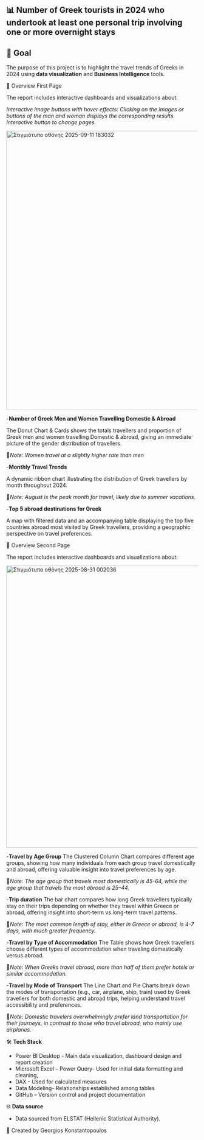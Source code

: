 ## 📊 **Number of Greek tourists in 2024 who undertook at least one personal trip involving one or more overnight stays** ##


## 🎯 Goal
The purpose of this project is to highlight the travel trends of Greeks in 2024 using **data visualization** and **Business Intelligence** tools.  



🔎 Overview First Page

The report includes interactive dashboards and visualizations about:

*Interactive image buttons with hover effects: Clicking on the images or buttons of the man and woman displays the corresponding results.*
*Interactive  button to change pages.*


<img width="1312" height="734" alt="Στιγμιότυπο οθόνης 2025-09-11 183032" src="https://github.com/user-attachments/assets/e581edde-08e2-4d9b-ae5e-f34b5dd179ac" />




-**Number of Greek Men and Women Travelling Domestic & Abroad**

   The Donut Chart & Cards shows the totals travellers and proportion of Greek men and women travelling Domestic & abroad, giving an immediate picture of the gender distribution of travellers.
 	
   📌*Note: Women travel at a slightly higher rate than men*
  
 -**Monthly Travel Trends**

   A dynamic ribbon chart illustrating the distribution of Greek travellers by month throughout 2024.
  
   📌*Note: August is the peak month for travel, likely due to summer vacations.*
 	
-**Top 5 abroad destinations for Greek**
  
   A map with filtered data and an accompanying table displaying the top five countries abroad most visited by Greek travellers, providing a geographic perspective on travel preferences.


  

 🔎 Overview Second Page
 
 The report includes interactive dashboards and visualizations about:
 

 <img width="1316" height="742" alt="Στιγμιότυπο οθόνης 2025-08-31 002036" src="https://github.com/user-attachments/assets/66b2af88-4073-4ed9-a646-4d70cd670a24" />
 

 -**Travel by Age Group**
 The Clustered Column Chart compares different age groups, showing how many individuals from each group travel domestically and abroad, offering valuable insight into travel preferences by age.
 
 📌*Note: The age group that travels most domestically is 45-64, while the age group that travels the most abroad is 25–44.*
  
-**Trip duration**
The bar chart compares how long Greek travellers typically stay on their trips depending on whether they travel within Greece or abroad, offering insight into short-term vs long-term travel patterns.

📌*Note: The most common length of stay, either in Greece or abroad, is 4-7 days, with much greater frequency.*

-**Travel by Type of Accommodation**
The Table shows how Greek travellers choose different types of accommodation when traveling domestically versus abroad. 

📌*Note: When Greeks travel abroad, more than half of them prefer hotels or similar accommodation.*

-**Travel by Mode of Transport**
The Line Chart and Pie Charts break down the modes of transportation (e.g., car, airplane, ship, train) used by Greek travellers for both domestic and abroad trips, helping understand travel accessibility and preferences.

📌*Note: Domestic travelers overwhelmingly prefer land transportation for their journeys, in contrast to those who travel abroad, who mainly use airplanes.*

🛠️ **Tech Stack**

- Power BI Desktop - Main data visualization, dashboard design and report creation
- Microsoft Excel – Power Query- Used for initial data formatting and cleaning,
- DAX - Used for calculated measures
- Data Modeling- Relationships established among tables 
- GitHub – Version control and project documentation

🌐 **Data source** 
- Data sourced from ELSTAT (Hellenic Statistical Authority).

👤 Created by Georgios Konstantopoulos


















